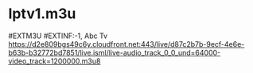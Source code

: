# Iptv1.m3u
#EXTM3U  #EXTINF:-1, Abc Tv https://d2e809bgs49c6y.cloudfront.net:443/live/d87c2b7b-9ecf-4e6e-b63b-b32772bd7851/live.isml/live-audio_track_0_0_und=64000-video_track=1200000.m3u8
